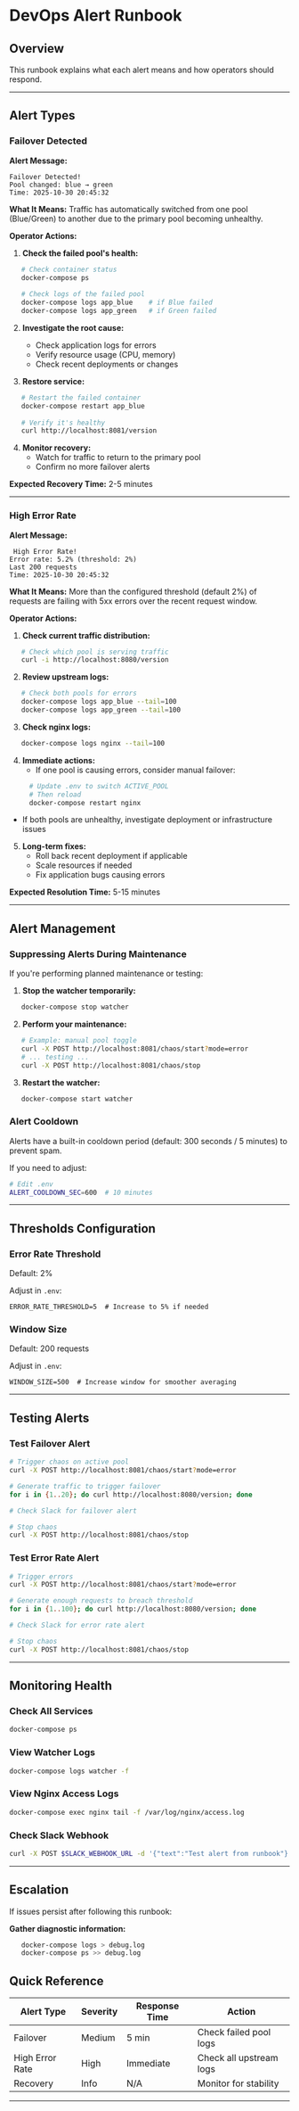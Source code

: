 # DevOps Alert Runbook

## Overview
This runbook explains what each alert means and how operators should respond.

---

## Alert Types

### Failover Detected

**Alert Message:**
```
Failover Detected!
Pool changed: blue → green
Time: 2025-10-30 20:45:32
```

**What It Means:**
Traffic has automatically switched from one pool (Blue/Green) to another due to the primary pool becoming unhealthy.

**Operator Actions:**
1. **Check the failed pool's health:**
```bash
   # Check container status
   docker-compose ps
   
   # Check logs of the failed pool
   docker-compose logs app_blue    # if Blue failed
   docker-compose logs app_green   # if Green failed
```

2. **Investigate the root cause:**
   - Check application logs for errors
   - Verify resource usage (CPU, memory)
   - Check recent deployments or changes

3. **Restore service:**
```bash
   # Restart the failed container
   docker-compose restart app_blue
   
   # Verify it's healthy
   curl http://localhost:8081/version
```

4. **Monitor recovery:**
   - Watch for traffic to return to the primary pool
   - Confirm no more failover alerts

**Expected Recovery Time:** 2-5 minutes

---

###  High Error Rate

**Alert Message:**
```
 High Error Rate!
Error rate: 5.2% (threshold: 2%)
Last 200 requests
Time: 2025-10-30 20:45:32
```

**What It Means:**
More than the configured threshold (default 2%) of requests are failing with 5xx errors over the recent request window.

**Operator Actions:**
1. **Check current traffic distribution:**
```bash
   # Check which pool is serving traffic
   curl -i http://localhost:8080/version
```

2. **Review upstream logs:**
```bash
   # Check both pools for errors
   docker-compose logs app_blue --tail=100
   docker-compose logs app_green --tail=100
```

3. **Check nginx logs:**
```bash
   docker-compose logs nginx --tail=100
```

4. **Immediate actions:**
   - If one pool is causing errors, consider manual failover:
```bash
     # Update .env to switch ACTIVE_POOL
     # Then reload
     docker-compose restart nginx
```
   - If both pools are unhealthy, investigate deployment or infrastructure issues

5. **Long-term fixes:**
   - Roll back recent deployment if applicable
   - Scale resources if needed
   - Fix application bugs causing errors

**Expected Resolution Time:** 5-15 minutes

---

## Alert Management

### Suppressing Alerts During Maintenance

If you're performing planned maintenance or testing:

1. **Stop the watcher temporarily:**
```bash
   docker-compose stop watcher
```

2. **Perform your maintenance:**
```bash
   # Example: manual pool toggle
   curl -X POST http://localhost:8081/chaos/start?mode=error
   # ... testing ...
   curl -X POST http://localhost:8081/chaos/stop
```

3. **Restart the watcher:**
```bash
   docker-compose start watcher
```

### Alert Cooldown

Alerts have a built-in cooldown period (default: 300 seconds / 5 minutes) to prevent spam.

If you need to adjust:
```bash
# Edit .env
ALERT_COOLDOWN_SEC=600  # 10 minutes
```

---

## Thresholds Configuration

### Error Rate Threshold
Default: 2%

Adjust in `.env`:
```properties
ERROR_RATE_THRESHOLD=5  # Increase to 5% if needed
```

### Window Size
Default: 200 requests

Adjust in `.env`:
```properties
WINDOW_SIZE=500  # Increase window for smoother averaging
```

---

## Testing Alerts

### Test Failover Alert
```bash
# Trigger chaos on active pool
curl -X POST http://localhost:8081/chaos/start?mode=error

# Generate traffic to trigger failover
for i in {1..20}; do curl http://localhost:8080/version; done

# Check Slack for failover alert

# Stop chaos
curl -X POST http://localhost:8081/chaos/stop
```

### Test Error Rate Alert
```bash
# Trigger errors
curl -X POST http://localhost:8081/chaos/start?mode=error

# Generate enough requests to breach threshold
for i in {1..100}; do curl http://localhost:8080/version; done

# Check Slack for error rate alert

# Stop chaos
curl -X POST http://localhost:8081/chaos/stop
```

---

## Monitoring Health

### Check All Services
```bash
docker-compose ps
```

### View Watcher Logs
```bash
docker-compose logs watcher -f
```

### View Nginx Access Logs
```bash
docker-compose exec nginx tail -f /var/log/nginx/access.log
```

### Check Slack Webhook
```bash
curl -X POST $SLACK_WEBHOOK_URL -d '{"text":"Test alert from runbook"}'
```

---

## Escalation

If issues persist after following this runbook:

 **Gather diagnostic information:**
```bash
   docker-compose logs > debug.log
   docker-compose ps >> debug.log
```


## Quick Reference

| Alert Type | Severity | Response Time | Action |
|------------|----------|---------------|--------|
| Failover | Medium | 5 min | Check failed pool logs |
| High Error Rate | High | Immediate | Check all upstream logs |
| Recovery | Info | N/A | Monitor for stability |

---
